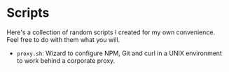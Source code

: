 # Scripts

Here's a collection of random scripts I created for my own convenience. Feel free to do with them what you will.

- `proxy.sh`: Wizard to configure NPM, Git and curl in a UNIX environment to work behind a corporate proxy.
